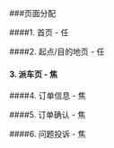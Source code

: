 ###页面分配

####1. 首页 - 任

####2. 起点/目的地页 - 任

#### 3. 派车页 - 焦

####4. 订单信息 - 焦

####5. 订单确认 - 焦

####6. 问题投诉 - 焦